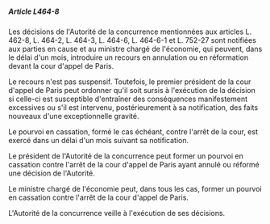 ##### Article L464-8

Les décisions de l'Autorité de la concurrence mentionnées aux articles L. 462-8, L. 464-2, L. 464-3, L. 464-6, L. 464-6-1 et L. 752-27 sont notifiées aux parties en cause et au ministre chargé de l'économie, qui peuvent, dans le délai d'un mois, introduire un recours en annulation ou en réformation devant la cour d'appel de Paris.

Le recours n'est pas suspensif. Toutefois, le premier président de la cour d'appel de Paris peut ordonner qu'il soit sursis à l'exécution de la décision si celle-ci est susceptible d'entraîner des conséquences manifestement excessives ou s'il est intervenu, postérieurement à sa notification, des faits nouveaux d'une exceptionnelle gravité.

Le pourvoi en cassation, formé le cas échéant, contre l'arrêt de la cour, est exercé dans un délai d'un mois suivant sa notification.

Le président de l'Autorité de la concurrence peut former un pourvoi en cassation contre l'arrêt de la cour d'appel de Paris ayant annulé ou réformé une décision de l'Autorité.

Le ministre chargé de l'économie peut, dans tous les cas, former un pourvoi en cassation contre l'arrêt de la cour d'appel de Paris.

L'Autorité de la concurrence veille à l'exécution de ses décisions.

